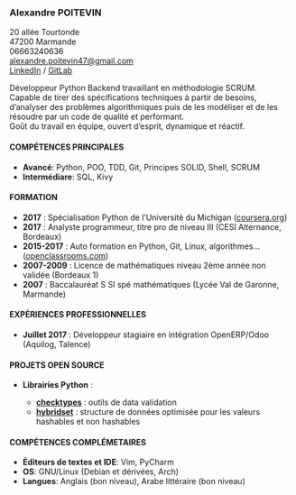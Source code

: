 ### Alexandre POITEVIN

20 allée Tourtonde  
47200 Marmande  
06663240636  
[alexandre.poitevin](mailto:alexandre.poitevin@pm.me)[47@gmail.com](mailto:alexandre.poitevin@pm.me)  
[LinkedIn](https://gitlab.com/yahya-abou-imran) /
[GitLab](https://www.linkedin.com/in/alexandre-poitevin-yahya-abou-imran/)

Développeur Python Backend travaillant en méthodologie SCRUM.  
Capable de tirer des spécifications techniques à partir de besoins,
d’analyser des problèmes algorithmiques puis de les modéliser et de les
résoudre par un code de qualité et performant.  
Goût du travail en équipe, ouvert d’esprit, dynamique et réactif.

#### COMPÉTENCES PRINCIPALES

-   **Avancé**: Python, POO, TDD, Git, Principes SOLID, Shell, SCRUM
-   **Intermédiare**: SQL, Kivy

#### FORMATION

-   **2017** : Spécialisation Python de l’Université du Michigan
    ([coursera.org](https://www.coursera.org/account/accomplishments/specialization/746NYVF4PLYH))
-   **2017** : Analyste programmeur, titre pro de niveau III (CESI
    Alternance, Bordeaux)
-   **2015-2017** : Auto formation en Python, Git, Linux, algorithmes...
    ([openclassrooms.com](https://openclassrooms.com/fr))
-   **2007-2009** : Licence de mathématiques niveau 2ème année non
    validée (Bordeaux 1)
-   **2007** : Baccalauréat S SI spé mathématiques (Lycée Val de
    Garonne, Marmande)

#### EXPÉRIENCES PROFESSIONNELLES

-   **Juillet 2017** : Développeur stagiaire en intégration OpenERP/Odoo
    (Aquilog, Talence)

#### PROJETS OPEN SOURCE

-   **Librairies Python** :

    -   [**checktypes**](https://pypi.org/project/checktypes) : outils
        de data validation
    -   [**hybridset**](https://pypi.org/project/hybridset/)
        : structure de données optimisée pour les valeurs hashables et
        non hashables

#### COMPÉTENCES COMPLÉMETAIRES

-   **Éditeurs de textes et IDE**: Vim, PyCharm
-   **OS**: GNU/Linux (Debian et dérivées, Arch)
-   **Langues**: Anglais (bon niveau), Arabe littéraire (bon niveau)

